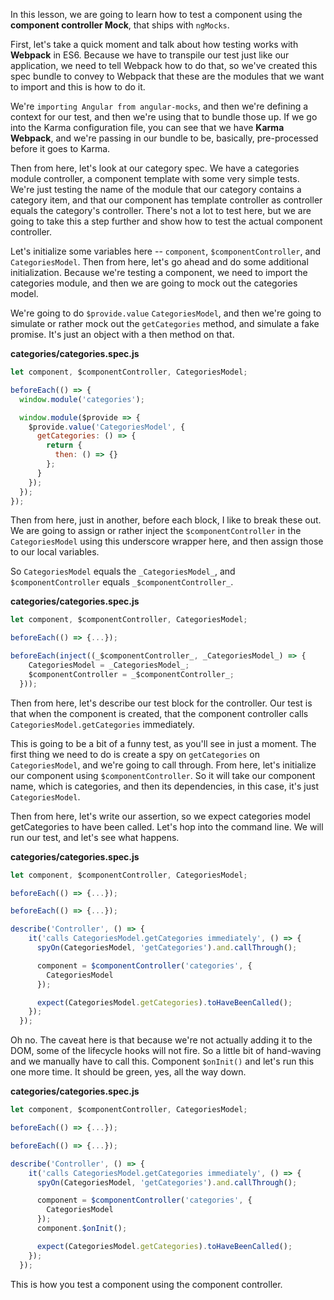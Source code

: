 In this lesson, we are going to learn how to test a component using the **component controller Mock**, that ships with `ngMocks`.

First, let's take a quick moment and talk about how testing works with **Webpack** in ES6. Because we have to transpile our test just like our application, we need to tell Webpack how to do that, so we've created this spec bundle to convey to Webpack that these are the modules that we want to import and this is how to do it.

We're `importing Angular from angular-mocks`, and then we're defining a context for our test, and then we're using that to bundle those up. If we go into the Karma configuration file, you can see that we have **Karma Webpack**, and we're passing in our bundle to be, basically, pre-processed before it goes to Karma.

Then from here, let's look at our category spec. We have a categories module controller, a component template with some very simple tests. We're just testing the name of the module that our category contains a category item, and that our component has template controller as controller equals the category's controller. There's not a lot to test here, but we are going to take this a step further and show how to test the actual component controller.

Let's initialize some variables here -- `component`, `$componentController`, and `CategoriesModel`. Then from here, let's go ahead and do some additional initialization. Because we're testing a component, we need to import the categories module, and then we are going to mock out the categories model.

We're going to do `$provide.value` `CategoriesModel`, and then we're going to simulate or rather mock out the `getCategories` method, and simulate a fake promise. It's just an object with a then method on that.

**categories/categories.spec.js**
```javascript
let component, $componentController, CategoriesModel;

beforeEach(() => {
  window.module('categories');

  window.module($provide => {
    $provide.value('CategoriesModel', {
      getCategories: () => {
        return {
          then: () => {}
        };
      }
    });
  });
});
```

Then from here, just in another, before each block, I like to break these out. We are going to assign or rather inject the `$componentController` in the `CategoriesModel` using this underscore wrapper here, and then assign those to our local variables.

So `CategoriesModel` equals the `_CategoriesModel_`, and `$componentController` equals `_$componentController_`. 

**categories/categories.spec.js**
```javascript
let component, $componentController, CategoriesModel;

beforeEach(() => {...});

beforeEach(inject((_$componentController_, _CategoriesModel_) => {
    CategoriesModel = _CategoriesModel_;
    $componentController = _$componentController_;
  }));
```

Then from here, let's describe our test block for the controller. Our test is that when the component is created, that the component controller calls `CategoriesModel.getCategories` immediately.

This is going to be a bit of a funny test, as you'll see in just a moment. The first thing we need to do is create a spy on `getCategories` on `CategoriesModel`, and we're going to call through. From here, let's initialize our component using `$componentController`. So it will take our component name, which is categories, and then its dependencies, in this case, it's just `CategoriesModel`.

Then from here, let's write our assertion, so we expect categories model getCategories to have been called. Let's hop into the command line. We will run our test, and let's see what happens.

**categories/categories.spec.js**
```javascript
let component, $componentController, CategoriesModel;

beforeEach(() => {...});

beforeEach(() => {...});

describe('Controller', () => {
    it('calls CategoriesModel.getCategories immediately', () => {
      spyOn(CategoriesModel, 'getCategories').and.callThrough();

      component = $componentController('categories', {
        CategoriesModel
      });

      expect(CategoriesModel.getCategories).toHaveBeenCalled();
    });
  });
```
Oh no. The caveat here is that because we're not actually adding it to the DOM, some of the lifecycle hooks will not fire. So a little bit of hand-waving and we manually have to call this. Component `$onInit()` and let's run this one more time. It should be green, yes, all the way down.

**categories/categories.spec.js**
```javascript
let component, $componentController, CategoriesModel;

beforeEach(() => {...});

beforeEach(() => {...});

describe('Controller', () => {
    it('calls CategoriesModel.getCategories immediately', () => {
      spyOn(CategoriesModel, 'getCategories').and.callThrough();

      component = $componentController('categories', {
        CategoriesModel
      });
      component.$onInit();

      expect(CategoriesModel.getCategories).toHaveBeenCalled();
    });
  });
```

This is how you test a component using the component controller.